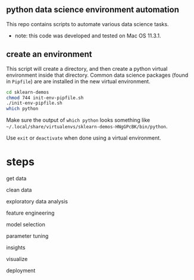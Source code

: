 ## python data science environment automation
    
This repo contains scripts to automate various data science tasks. 

* note: this code was developed and tested on Mac OS 11.3.1. 

## create an environment 

This script will create a directory, and then create a python virtual environment inside that directory. Common data science packages (found in `Pipfile`) are are installed in the new virtual environment. 

```bash
cd sklearn-demos
chmod 744 init-env-pipfile.sh
./init-env-pipfile.sh
which python
```

Make sure the output of `which python` looks something like `~/.local/share/virtualenvs/sklearn-demos-HNgGPcBK/bin/python`. 

Use `exit` or `deactivate` when done using a virtual environment. 

# steps

get data

clean data

exploratory data analysis

feature engineering

model selection

parameter tuning

insights

visualize

deployment
